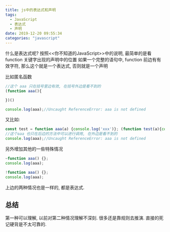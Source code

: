 ```yaml
---
title: js中的表达式和声明
tags:
  - JavaScript
  - 表达式
  - 声明
date: 2019-12-20 09:55:34
categories: "javascript"
---
```




什么是表达式呢?
按照<<你不知道的JavaScript>>中的说明, 最简单的是看 function 关键字出现的声明中的位置
如果一个完整的语句中, function 前边有有效字符, 那么这个就是一个表达式, 否则就是一个声明

比如匿名函数

```javascript
//这个 aaa 只在括号里边有效, 在括号外边是看不到的
(function aaa(){

})()

console.log(aaa);//Uncaught ReferenceError: aaa is not defined
```

又比如:

```javascript
const test = function aaa(a) {console.log('xxx')}; (function test(a){console.log(a)})(1)
//这个aaa 也只在后边的方法中可以进行调用, 在外边是看不到的
console.log(aaa);//Uncaught ReferenceError: aaa is not defined
```

另外增加其他的一些特殊情况

```javascript
~function aaa() {};
console.log(aaa);

!function aaa() {};
console.log(aaa);
```

上边的两种情况也是一样的, 都是表达式.

## 总结

第一种可以理解, 以前对第二种情况理解不深刻. 很多还是靠规则去推演. 直接的死记硬背是不太可靠的.
